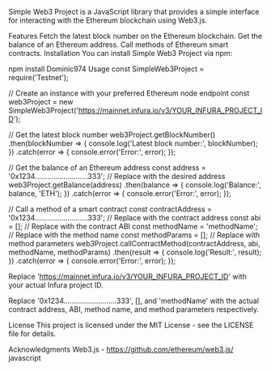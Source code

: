 Simple Web3 Project is a JavaScript library that provides a simple interface for interacting with the Ethereum blockchain using Web3.js.

Features
Fetch the latest block number on the Ethereum blockchain.
Get the balance of an Ethereum address.
Call methods of Ethereum smart contracts.
Installation
You can install Simple Web3 Project via npm:

npm install Dominic974
Usage
const SimpleWeb3Project = require('Testnet');

// Create an instance with your preferred Ethereum node endpoint const web3Project = new SimpleWeb3Project('https://mainnet.infura.io/v3/YOUR_INFURA_PROJECT_ID');

// Get the latest block number web3Project.getBlockNumber() .then(blockNumber => { console.log('Latest block number:', blockNumber); }) .catch(error => { console.error('Error:', error); });

// Get the balance of an Ethereum address const address = '0x1234..........................333'; // Replace with the desired address web3Project.getBalance(address) .then(balance => { console.log('Balance:', balance, 'ETH'); }) .catch(error => { console.error('Error:', error); });

// Call a method of a smart contract const contractAddress = '0x1234..........................333'; // Replace with the contract address const abi = []; // Replace with the contract ABI const methodName = 'methodName'; // Replace with the method name const methodParams = []; // Replace with method parameters web3Project.callContractMethod(contractAddress, abi, methodName, methodParams) .then(result => { console.log('Result:', result); }) .catch(error => { console.error('Error:', error); });

Replace 'https://mainnet.infura.io/v3/YOUR_INFURA_PROJECT_ID' with your actual Infura project ID.

Replace '0x1234..........................333', [], and 'methodName' with the actual contract address, ABI, method name, and method parameters respectively.

License
This project is licensed under the MIT License - see the LICENSE file for details.

Acknowledgments
Web3.js - https://github.com/ethereum/web3.js/ javascript
